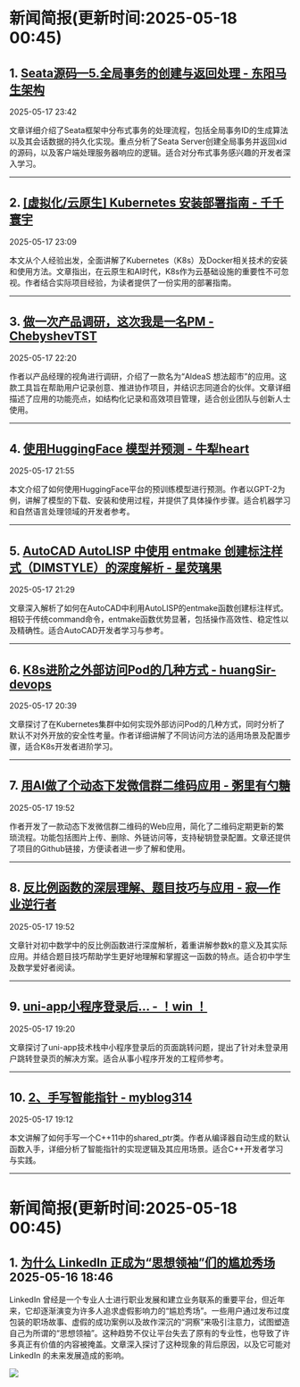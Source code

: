 # 新闻简报(更新时间:2025-05-18 00:45)

## 1. [Seata源码—5.全局事务的创建与返回处理 - 东阳马生架构](https://www.cnblogs.com/mjunz/p/18881767)  
2025-05-17 23:42

文章详细介绍了Seata框架中分布式事务的处理流程，包括全局事务ID的生成算法以及其会话数据的持久化实现。重点分析了Seata Server创建全局事务并返回xid的源码，以及客户端处理服务器响应的逻辑。适合对分布式事务感兴趣的开发者深入学习。

---

## 2. [[虚拟化/云原生] Kubernetes 安装部署指南 - 千千寰宇](https://www.cnblogs.com/johnnyzen/p/18881700)  
2025-05-17 23:09

本文从个人经验出发，全面讲解了Kubernetes（K8s）及Docker相关技术的安装和使用方法。文章指出，在云原生和AI时代，K8s作为云基础设施的重要性不可忽视。作者结合实际项目经验，为读者提供了一份实用的部署指南。

---

## 3. [做一次产品调研，这次我是一名PM - ChebyshevTST](https://www.cnblogs.com/ChebyshevTST/p/18881649)  
2025-05-17 22:20

作者以产品经理的视角进行调研，介绍了一款名为“AldeaS 想法超市”的应用。这款工具旨在帮助用户记录创意、推进协作项目，并结识志同道合的伙伴。文章详细描述了应用的功能亮点，如结构化记录和高效项目管理，适合创业团队与创新人士使用。

---

## 4. [使用HuggingFace 模型并预测 - 牛犁heart](https://www.cnblogs.com/whiteBear/p/18881632)  
2025-05-17 21:55

本文介绍了如何使用HuggingFace平台的预训练模型进行预测。作者以GPT-2为例，讲解了模型的下载、安装和使用过程，并提供了具体操作步骤。适合机器学习和自然语言处理领域的开发者参考。

---

## 5. [AutoCAD AutoLISP 中使用 entmake 创建标注样式（DIMSTYLE）的深度解析 - 星荧璃果](https://www.cnblogs.com/muyanshe/p/18881607)  
2025-05-17 21:29

文章深入解析了如何在AutoCAD中利用AutoLISP的entmake函数创建标注样式。相较于传统command命令，entmake函数优势显著，包括操作高效性、稳定性以及精确性。适合AutoCAD开发者学习与参考。

---

## 6. [K8s进阶之外部访问Pod的几种方式 - huangSir-devops](https://www.cnblogs.com/huangSir-devops/p/18880897)  
2025-05-17 20:39

文章探讨了在Kubernetes集群中如何实现外部访问Pod的几种方式，同时分析了默认不对外开放的安全性考量。作者详细讲解了不同访问方法的适用场景及配置步骤，适合K8s开发者进阶学习。

---

## 7. [用AI做了个动态下发微信群二维码应用 - 粥里有勺糖](https://www.cnblogs.com/roseAT/p/18881518)  
2025-05-17 19:52

作者开发了一款动态下发微信群二维码的Web应用，简化了二维码定期更新的繁琐流程。功能包括图片上传、删除、外链访问等，支持秘钥登录配置。文章还提供了项目的Github链接，方便读者进一步了解和使用。

---

## 8. [反比例函数的深层理解、题目技巧与应用 - 寂—作业逆行者](https://www.cnblogs.com/ZzqMath-Coding/p/18881516)  
2025-05-17 19:52

文章针对初中数学中的反比例函数进行深度解析，着重讲解参数k的意义及其实际应用。并结合题目技巧帮助学生更好地理解和掌握这一函数的特点。适合初中学生及数学爱好者阅读。

---

## 9. [uni-app小程序登录后… - ！win ！](https://www.cnblogs.com/xwwin/p/18881488)  
2025-05-17 19:20

文章探讨了uni-app技术栈中小程序登录后的页面跳转问题，提出了针对未登录用户跳转登录页的解决方案。适合从事小程序开发的工程师参考。

---

## 10. [2、手写智能指针 - myblog314](https://www.cnblogs.com/my314/p/18874878)  
2025-05-17 19:12

本文讲解了如何手写一个C++11中的shared_ptr类。作者从编译器自动生成的默认函数入手，详细分析了智能指针的实现逻辑及其应用场景。适合C++开发者学习与实践。

---
# 新闻简报(更新时间:2025-05-18 00:45)

## 1. [为什么 LinkedIn 正成为“思想领袖”们的尴尬秀场](https://app.daily.dev/posts/why-linkedin-is-just-a-cringe-fest-for-wannabe-thought-leaders--erjtes5vw)   2025-05-16 18:46

LinkedIn 曾经是一个专业人士进行职业发展和建立业务联系的重要平台，但近年来，它却逐渐演变为许多人追求虚假影响力的“尴尬秀场”。一些用户通过发布过度包装的职场故事、虚假的成功案例以及故作深沉的“洞察”来吸引注意力，试图塑造自己为所谓的“思想领袖”。这种趋势不仅让平台失去了原有的专业性，也导致了许多真正有价值的内容被掩盖。文章深入探讨了这种现象的背后原因，以及它可能对 LinkedIn 的未来发展造成的影响。

![](https://media.daily.dev/image/upload/s--foaA6JGU--/f_auto/v1722860399/public/Placeholder%2004)